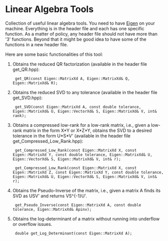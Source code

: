 Linear Algebra Tools
====================

Collection of useful linear algebra tools. You need to have [Eigen](http://eigen.tuxfamily.org/) on your machine. Everything is in the header file and each has one specific function. As a matter of policy, any header file should not have more than '3' functions. Beyond that it might be good idea to have some of the functions in a new header file.

Here are some basic functionalities of this tool:

1. Obtains the reduced QR factorization (available in the header file get_QR.hpp):

		get_QR(const Eigen::MatrixXd A, Eigen::MatrixXd& Q, Eigen::MatrixXd& R);

2. Obtains the reduced SVD to any tolerance (available in the header file get_SVD.hpp):

		get_SVD(const Eigen::MatrixXd A, const double tolerance, Eigen::MatrixXd& U, Eigen::VectorXd& S, Eigen::MatrixXd& V, int& rank);

3. Obtains a compressed low-rank for a low-rank matrix, i.e., given a low-rank matrix in the form X\*Y or X\*Z\*Y, obtains the SVD to a desired tolerance in the form U\*S\*V' (available in the header file get_Compressed_Low_Rank.hpp):

		get_Compressed_Low_Rank(const Eigen::MatrixXd X, const Eigen::MatrixXd Y, const double tolerance, Eigen::MatrixXd& U, Eigen::VectorXd& S, Eigen::MatrixXd& V, int& r);
		
		get_Compressed_Low_Rank(const Eigen::MatrixXd X, const Eigen::MatrixXd Z, const Eigen::MatrixXd Y, const double tolerance, Eigen::MatrixXd& U, Eigen::VectorXd& S, Eigen::MatrixXd& V, int& r);

4. Obtains the Pseudo-Inverse of the matrix, i.e., given a matrix A finds its SVD as USV' and returns VS^{-1}U'.

		get_Pseudo_Inverse(const Eigen::MatrixXd A, const double tolerance, Eigen::MatrixXd& Apinv);

5. Obtains the log-determinant of a matrix without running into underflow or overflow issues.

		double get_Log_Determinant(const Eigen::MatrixXd A);